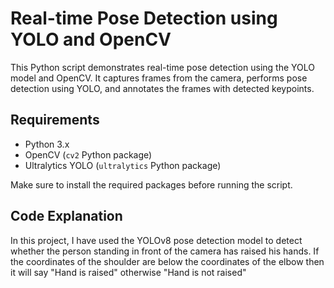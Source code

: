 # Real-time Pose Detection using YOLO and OpenCV

This Python script demonstrates real-time pose detection using the YOLO model and OpenCV. It captures frames from the camera, performs pose detection using YOLO, and annotates the frames with detected keypoints.

## Requirements

- Python 3.x
- OpenCV (`cv2` Python package)
- Ultralytics YOLO (`ultralytics` Python package)

Make sure to install the required packages before running the script.

## Code Explanation
In this project, I have used the YOLOv8 pose detection model to detect whether the person standing in front of the camera has raised his hands. If the coordinates of the shoulder are below the coordinates of the elbow then it will say "Hand is raised" otherwise "Hand is not raised"
